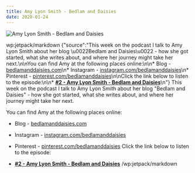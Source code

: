 ```yaml
---
title: Amy Lyon Smith - Bedlam and Daisies
date: 2020-01-24
---
```


![Amy Lyon Smith - Bedlam and Daisies](https://source.unsplash.com/4v9Kk01mEbY/1600x900)

wp:jetpack/markdown {"source":"This week on the podcast I talk to Amy Lyon Smith about her blog \u0022Bedlam and Daisies\u0022 - how she got started, what she writes about, and where her journey might take her next.\n\nYou can find Amy at the following places online:\n\n* Blog - [bedlamanddaisies.com](https:\/\/bedlamanddaisies.com)\n* Instagram - [instagram.com\/bedlamanddaisies](https:\/\/instagram.com\/bedlamanddaisies)\n* Pinterest - [pinterest.com\/bedlamanddaisies](https:\/\/pinterest.com\/bedlamanddaisies)\n\nClick the link below to listen to the episode:\n\n* **[#2 - Amy Lyon Smith - Bedlam and Daisies](https:\/\/anchor.fm\/jonbeckett\/episodes\/2\u002d\u002d-Amy-Lyon-Smith\u002d\u002d-Bedlam-and-Daisies-eau6jb\/a-a1hjbu6)**\n"}  This week on the podcast I talk to Amy Lyon Smith about her blog "Bedlam and Daisies" - how she got started, what she writes about, and where her journey might take her next.

You can find Amy at the following places online:

* Blog - [bedlamanddaisies.com](https://bedlamanddaisies.com)
* Instagram - [instagram.com/bedlamanddaisies](https://instagram.com/bedlamanddaisies)
* Pinterest - [pinterest.com/bedlamanddaisies](https://pinterest.com/bedlamanddaisies)
Click the link below to listen to the episode:

* **[#2 - Amy Lyon Smith - Bedlam and Daisies](https://anchor.fm/jonbeckett/episodes/2---Amy-Lyon-Smith---Bedlam-and-Daisies-eau6jb/a-a1hjbu6)**
/wp:jetpack/markdown 